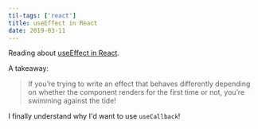```yaml
---
til-tags: ['react']
title: useEffect in React
date: 2019-03-11
---
```


Reading about [useEffect in React](https://overreacted.io/a-complete-guide-to-useeffect/). 

A takeaway:
>  If you’re trying to write an effect that behaves differently depending on whether the component renders for the first time or not, you’re swimming against the tide!

I finally understand why I'd want to use `useCallback`!